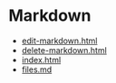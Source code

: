 # Markdown

 - [edit-markdown.html](edit-markdown.html)
 - [delete-markdown.html](delete-markdown.html)
 - [index.html](index.html)
 - [files.md](read-markdown-file.php?filename=files.md)